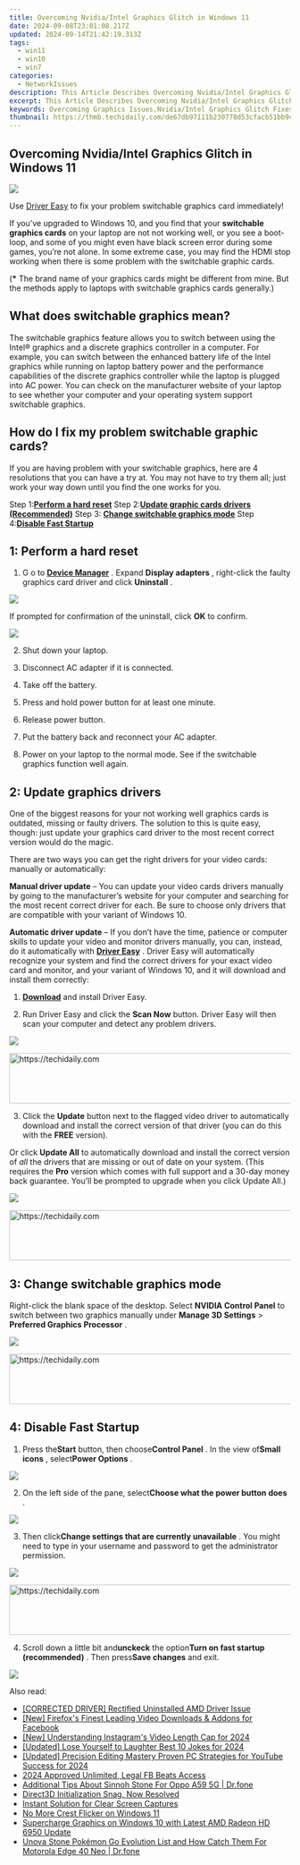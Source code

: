 ```yaml
---
title: Overcoming Nvidia/Intel Graphics Glitch in Windows 11
date: 2024-09-08T23:01:08.217Z
updated: 2024-09-14T21:42:19.313Z
tags:
  - win11
  - win10
  - win7
categories:
  - NetworkIssues
description: This Article Describes Overcoming Nvidia/Intel Graphics Glitch in Windows 11
excerpt: This Article Describes Overcoming Nvidia/Intel Graphics Glitch in Windows 11
keywords: Overcoming Graphics Issues,Nvidia/Intel Graphics Glitch Fixes,Windows 11 Graphics Problem Resolutions,Solve Intel Graphics Issues in Windows 11,Troubleshooting Nvidia/Intel Graphics in Windows 11,Fixing Graphic Glitches in Windows 11,Addressing Graphics Stability in Windows 11
thumbnail: https://thmb.techidaily.com/de67db97111b230778d53cfacb51bb9c7a1356b2082aff96997373a5633f37e3.jpg
---
```


## Overcoming Nvidia/Intel Graphics Glitch in Windows 11

![](https://images.drivereasy.com/wp-content/uploads/2016/11/switchable-graphics-card.jpg)

 Use [Driver Easy](https://tools.techidaily.com/drivereasy/download/) to fix your problem switchable graphics card immediately!

 If you’ve upgraded to Windows 10, and you find that your **switchable graphics cards** on your laptop are not not working well, or you see a boot-loop, and some of you might even have black screen error during some games, you’re not alone. In some extreme case, you may find the HDMI stop working when there is some problem with the switchable graphic cards.

 (**\***  The brand name of your graphics cards might be different from mine. But the methods apply to laptops with switchable graphics cards generally.)

## What does switchable graphics mean?

 The switchable graphics feature allows you to switch between using the Intel® graphics and a discrete graphics controller in a computer. For example, you can switch between the enhanced battery life of the Intel graphics while running on laptop battery power and the performance capabilities of the discrete graphics controller while the laptop is plugged into AC power. You can check on the manufacturer website of your laptop to see whether your computer and your operating system support switchable graphics.

## How do I fix my problem switchable graphic cards?

 If you are having problem with your switchable graphics, here are 4 resolutions that you can have a try at. You may not have to try them all; just work your way down until you find the one works for you.

 Step 1:[**Perform a hard reset**](#m2)
 Step 2:[**Update graphic cards drivers (Recommended)**](#m3)
 Step 3: [**Change switchable graphics mode**](#m4)
 Step 4:**[Disable Fast Startup](#m5)**

## 1: Perform a hard reset

1) G o to [**Device Manager**](https://tools.techidaily.com/drivereasy/download/) . Expand **Display adapters**  , right-click the faulty graphics card driver and click **Uninstall** .

![](https://images.drivereasy.com/wp-content/uploads/2016/11/uninstall-display-adapters.jpg)

 If prompted for confirmation of the uninstall, click **OK** to confirm.

![](https://images.drivereasy.com/wp-content/uploads/2016/11/ok.png)

2) Shut down your laptop.

3) Disconnect AC adapter if it is connected.

4) Take off the battery.

5) Press and hold power button for at least one minute.

6) Release power button.

7) Put the battery back and reconnect your AC adapter.

8) Power on your laptop to the normal mode. See if the switchable graphics function well again.

## 2: Update graphics drivers

 One of the biggest reasons for your not working well graphics cards is outdated, missing or faulty drivers. The solution to this is quite easy, though: just update your graphics card driver to the most recent correct version would do the magic.

There are two ways you can get the right drivers for your video cards: manually or automatically:

**Manual driver update** –  You can update your video cards drivers manually by going to the manufacturer’s website for your computer and searching for the most recent correct driver for each. Be sure to choose only drivers that are compatible with your variant of Windows 10\.

**Automatic driver update**  – If you don’t have the time, patience or computer skills to update your video and monitor drivers manually, you can, instead, do it automatically with **[Driver Easy](https://tools.techidaily.com/drivereasy/download/)**  . Driver Easy will automatically recognize your system and find the correct drivers for your exact video card and monitor, and your variant of Windows 10, and it will download and install them correctly:

 1) **[Download](https://tools.techidaily.com/drivereasy/download/)**   and install Driver Easy.

 2) Run Driver Easy and click the **Scan Now**   button. Driver Easy will then scan your computer and detect any problem drivers.

![](https://images.drivereasy.com/wp-content/uploads/2017/12/img_5a44db475937d.png)

<!-- affiliate ads begin -->
<a href="https://aidotcom.pxf.io/c/5597632/2134500/19576" target="_top" id="2134500">
  <img src="//a.impactradius-go.com/display-ad/19576-2134500" border="0" alt="https://techidaily.com" width="600" height="90"/>
</a>
<img height="0" width="0" src="https://aidotcom.pxf.io/i/5597632/2134500/19576" style="position:absolute;visibility:hidden;" border="0" />
<!-- affiliate ads end -->

 3) Click the **Update**  button next to the flagged video driver to automatically download and install the correct version of that driver (you can do this with the **FREE** version).

Or click **Update All**  to automatically download and install the correct version of _all_  the drivers that are missing or out of date on your system. (This requires the **Pro** version which comes with full support and a 30-day money back guarantee. You’ll be prompted to upgrade when you click Update All.)

![](https://images.drivereasy.com/wp-content/uploads/2017/12/img_5a44db5786b60.jpg)

<!-- affiliate ads begin -->
<a href="https://appsumo.8odi.net/c/5597632/2130885/7443" target="_top" id="2130885">
  <img src="//a.impactradius-go.com/display-ad/7443-2130885" border="0" alt="https://techidaily.com" width="600" height="90"/>
</a>
<img height="0" width="0" src="https://appsumo.8odi.net/i/5597632/2130885/7443" style="position:absolute;visibility:hidden;" border="0" />
<!-- affiliate ads end -->

##  3: Change switchable graphics mode

 Right-click the blank space of the desktop. Select **NVIDIA Control Panel**  to switch between two graphics manually under **Manage 3D Settings** \> **Preferred Graphics Processor** .

![](https://images.drivereasy.com/wp-content/uploads/2016/11/manage-3d-settings-preferred-graphics-processor.jpg)

<!-- affiliate ads begin -->
<a href="https://smilemakers.pxf.io/c/5597632/2123901/26106" target="_top" id="2123901">
  <img src="//a.impactradius-go.com/display-ad/26106-2123901" border="0" alt="https://techidaily.com" width="728" height="90"/>
</a>
<img height="0" width="0" src="https://smilemakers.pxf.io/i/5597632/2123901/26106" style="position:absolute;visibility:hidden;" border="0" />
<!-- affiliate ads end -->

## 4: Disable Fast Startup

 1) Press the**Start** button, then choose**Control Panel** . In the view of**Small icons** , select**Power Options** .

![](https://images.drivereasy.com/wp-content/uploads/2016/10/power-options-control-panel.jpg)

 2) On the left side of the pane, select**Choose what the power button does** .

![](https://images.drivereasy.com/wp-content/uploads/2016/10/choose-what-the-power-button-does.jpg)

 3) Then click**Change settings that are currently unavailable** . You might need to type in your username and password to get the administrator permission.

![](https://images.drivereasy.com/wp-content/uploads/2016/10/change-settings-that-are-currently-unavailable.jpg)

<!-- affiliate ads begin -->
<a href="https://aidotcom.pxf.io/c/5597632/2134503/19576" target="_top" id="2134503">
  <img src="//a.impactradius-go.com/display-ad/19576-2134503" border="0" alt="https://techidaily.com" width="728" height="90"/>
</a>
<img height="0" width="0" src="https://aidotcom.pxf.io/i/5597632/2134503/19576" style="position:absolute;visibility:hidden;" border="0" />
<!-- affiliate ads end -->

 4) Scroll down a little bit and**unckeck** the option**Turn on fast startup (recommended)** . Then press**Save changes** and exit.

![](https://images.drivereasy.com/wp-content/uploads/2016/10/turn-on-fast-startup-recommended-600x454.jpg)

<ins class="adsbygoogle"
     style="display:block"
     data-ad-format="autorelaxed"
     data-ad-client="ca-pub-7571918770474297"
     data-ad-slot="1223367746"></ins>

<ins class="adsbygoogle"
     style="display:block"
     data-ad-client="ca-pub-7571918770474297"
     data-ad-slot="8358498916"
     data-ad-format="auto"
     data-full-width-responsive="true"></ins>

<span class="atpl-alsoreadstyle">Also read:</span>
<div><ul>
<li><a href="https://network-issues.techidaily.com/corrected-driver-rectified-uninstalled-amd-driver-issue/"><u>[CORRECTED DRIVER] Rectified Uninstalled AMD Driver Issue</u></a></li>
<li><a href="https://facebook-video-content.techidaily.com/new-firefoxs-finest-leading-video-downloads-and-addons-for-facebook/"><u>[New] Firefox's Finest Leading Video Downloads & Addons for Facebook</u></a></li>
<li><a href="https://instagram-clips.techidaily.com/new-understanding-instagrams-video-length-cap-for-2024/"><u>[New] Understanding Instagram's Video Length Cap for 2024</u></a></li>
<li><a href="https://screen-recording.techidaily.com/updated-lose-yourself-to-laughter-best-10-jokes-for-2024/"><u>[Updated] Lose Yourself to Laughter Best 10 Jokes for 2024</u></a></li>
<li><a href="https://youtube-docs.techidaily.com/ed-precision-editing-mastery-proven-pc-strategies-for-youtube-success-for-2024/"><u>[Updated] Precision Editing Mastery Proven PC Strategies for YouTube Success for 2024</u></a></li>
<li><a href="https://facebook-video-recording.techidaily.com/2024-approved-unlimited-legal-fb-beats-access/"><u>2024 Approved Unlimited, Legal FB Beats Access</u></a></li>
<li><a href="https://android-pokemon-go.techidaily.com/additional-tips-about-sinnoh-stone-for-oppo-a59-5g-drfone-by-drfone-virtual-android/"><u>Additional Tips About Sinnoh Stone For Oppo A59 5G | Dr.fone</u></a></li>
<li><a href="https://network-issues.techidaily.com/direct3d-initialization-snag-now-resolved/"><u>Direct3D Initialization Snag, Now Resolved</u></a></li>
<li><a href="https://network-issues.techidaily.com/instant-solution-for-clear-screen-captures/"><u>Instant Solution for Clear Screen Captures</u></a></li>
<li><a href="https://network-issues.techidaily.com/no-more-crest-flicker-on-windows-11/"><u>No More Crest Flicker on Windows 11</u></a></li>
<li><a href="https://network-issues.techidaily.com/supercharge-graphics-on-windows-10-with-latest-amd-radeon-hd-6950-update/"><u>Supercharge Graphics on Windows 10 with Latest AMD Radeon HD 6950 Update</u></a></li>
<li><a href="https://android-pokemon-go.techidaily.com/unova-stone-pokemon-go-evolution-list-and-how-catch-them-for-motorola-edge-40-neo-drfone-by-drfone-virtual-android/"><u>Unova Stone Pokémon Go Evolution List and How Catch Them For Motorola Edge 40 Neo | Dr.fone</u></a></li>
</ul></div>

